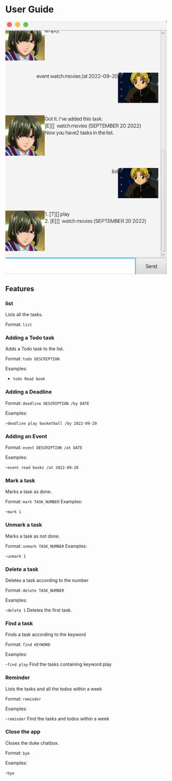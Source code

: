 # User Guide
![](Ui.png)
## Features 

### list

Lists all the tasks.

Format:  `list`

### Adding a Todo task

Adds a Todo task to the list.

Format: `todo DESCRIPTION`

Examples:

- `todo Read book`

### Adding a Deadline

Format: `deadline DESCRIPTION /by DATE`

Examples:

-`deadline play basketball /by 2022-09-20`

### Adding an Event

Format: `event DESCRIPTION /at DATE`

Examples:

-`event read books /at 2022-09-20`

### Mark a task

Marks a task as done.

Format:  `mark TASK_NUMBER`
Examples:

-`mark 1`

### Unmark a task

Marks a task as not done.

Format:  `unmark TASK_NUMBER`
Examples:

-`unmark 1`

### Delete a task

Deletes a task according to the number

Format:  `delete TASK_NUMBER`

Examples:

-`delete 1` Deletes the first task.

### Find a task

Finds a task according to the keyword

Format:  `find KEYWORD`

Examples:

-`find play` Find the tasks containing keyword play

### Reminder

Lists the tasks and all the todos within a week

Format:  `reminder`

Examples:

-`reminder` Find the tasks and todos within a week


### Close the app

Closes the duke chatbox.

Format:  `bye`

Examples:

-`bye` 




